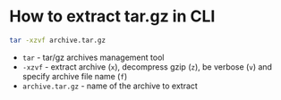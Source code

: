 # How to extract tar.gz in CLI

```bash
tar -xzvf archive.tar.gz
```

- `tar` - tar/gz archives management tool
- `-xzvf` - extract archive (`x`), decompress gzip (`z`), be verbose (`v`) and specify archive file name (`f`)
- `archive.tar.gz` - name of the archive to extract


